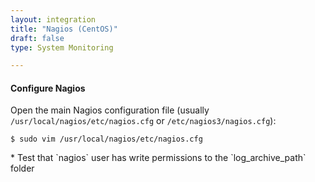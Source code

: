 ```yaml
---
layout: integration 
title: "Nagios (CentOS)"
draft: false
type: System Monitoring

---
```



<!-- docs-include _integrations/agent-common/install/generic.md:::SOURCE_SYSTEM_NAME=Nagios:::PLATFORM_NAME=Centos:::PLATFORM_LOWER=centos -->

<!-- section-separator -->

#### Configure Nagios
Open the main Nagios configuration file (usually `/usr/local/nagios/etc/nagios.cfg` or `/etc/nagios3/nagios.cfg`):

    $ sudo vim /usr/local/nagios/etc/nagios.cfg

<!-- docs-include _integrations/agent-common/configure-service/generic.md:::PLATFORM=centos:::SERVICE_NAME=nagios -->* Test that `nagios` user has write permissions to the `log_archive_path` folder

<!-- docs-include _integrations/agent-common/configure-service/restart-centos.md:::SERVICENAME=Nagios:::SERVICE_LOWER=nagios -->

<!-- section-separator -->

<!-- docs-include _integrations/agent-common/configure-agent/generic.md:::SOURCE_SYSTEM_NAME=Nagios:::SOURCE_SYSTEM_UPPER=NAGIOS:::SOURCE_SYSTEM_LOWER=nagios:::SOURCE_SYSTEM_FOLDER=nagios3:::LOGFILE=nagios -->

<!-- docs-include _integrations/agent-common/configure-agent/permissions.md -->

<!-- section-separator -->

<!-- docs-include _integrations/agent-common/start-and-summary/generic.md:::SOURCE_SYSTEM_NAME=Nagios:::PLATFORM=centos -->
